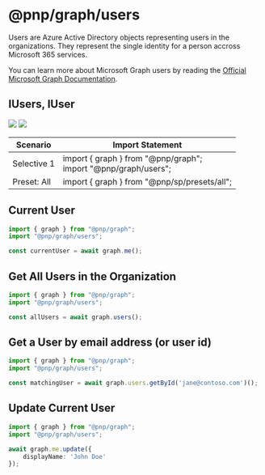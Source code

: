 # @pnp/graph/users

Users are Azure Active Directory objects representing users in the organizations. They represent the single identity for a person accross Microsoft 365 services.  

You can learn more about Microsoft Graph users by reading the [Official Microsoft Graph Documentation](https://docs.microsoft.com/en-us/graph/api/resources/user?view=graph-rest-1.0).

## IUsers, IUser

[![](https://img.shields.io/badge/Invokable-informational.svg)](../concepts/invokable.md) [![](https://img.shields.io/badge/Selective%20Imports-informational.svg)](../concepts/selective-imports.md)

|Scenario|Import Statement|
|--|--|
|Selective 1|import { graph } from "@pnp/graph";<br />import "@pnp/graph/users";|
|Preset: All|import { graph } from "@pnp/sp/presets/all";|

## Current User
```TypeScript
import { graph } from "@pnp/graph";
import "@pnp/graph/users";

const currentUser = await graph.me();
```

## Get All Users in the Organization
```TypeScript
import { graph } from "@pnp/graph";
import "@pnp/graph/users";

const allUsers = await graph.users();
```

## Get a User by email address (or user id)
```TypeScript
import { graph } from "@pnp/graph";
import "@pnp/graph/users";

const matchingUser = await graph.users.getById('jane@contoso.com')();
```

## Update Current User
```TypeScript
import { graph } from "@pnp/graph";
import "@pnp/graph/users";

await graph.me.update({
    displayName: 'John Doe'
});
```